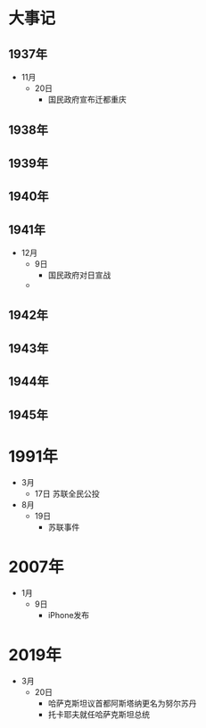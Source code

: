 # 大事记
## 1937年
+ 11月
    + 20日
        + 国民政府宣布迁都重庆
## 1938年
## 1939年
## 1940年
## 1941年
+ 12月
    + 9日
        + 国民政府对日宣战
    +
## 1942年
## 1943年
## 1944年
## 1945年
# 1991年
+ 3月
    + 17日
        苏联全民公投
+ 8月
    + 19日
        + 苏联事件
# 2007年
+ 1月
    + 9日
        + iPhone发布
# 2019年
+ 3月
    + 20日
        + 哈萨克斯坦议首都阿斯塔纳更名为努尔苏丹
        + 托卡耶夫就任哈萨克斯坦总统



